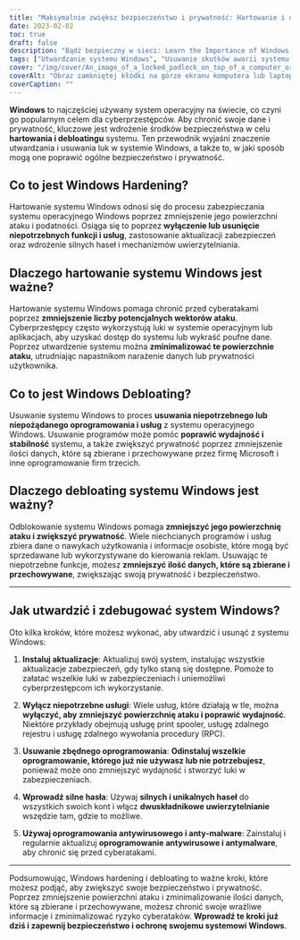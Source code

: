 ```yaml
---
title: "Maksymalnie zwiększ bezpieczeństwo i prywatność: Hartowanie i usuwanie skutków awarii systemu Windows"
date: 2023-02-02
toc: true
draft: false
description: "Bądź bezpieczny w sieci: Learn the Importance of Windows Hardening and Debloating for Improved Security and Privacy..."
tags: ["Utwardzanie systemu Windows", "Usuwanie skutków awarii systemu Windows", "Zwiększone bezpieczeństwo", "Prywatność", "Ataki cybernetyczne", "Bezpieczeństwo systemu operacyjnego", "System operacyjny Windows", "Prywatność danych", "Cyberprzestępca", "Powierzchnia ataku", "Podatności", "Aktualizacje zabezpieczeń", "Mechanizmy uwierzytelniania", "Niechciane oprogramowanie", "Poprawa wydajności", "Gromadzenie danych", "Uwierzytelnianie dwuskładnikowe", "Oprogramowanie antywirusowe", "Oprogramowanie Anti-Malware", "Informacje wrażliwe", "Kompleksowy przewodnik"]
cover: "/img/cover/An_image_of_a_locked_padlock_on_top_of_a_computer_or_laptop.png"
coverAlt: "Obraz zamkniętej kłódki na górze ekranu komputera lub laptopa, symbolizujący środki bezpieczeństwa, które można wdrożyć poprzez utwardzenie systemu Windows i debloating."
coverCaption: ""
---
```


**Windows** to najczęściej używany system operacyjny na świecie, co czyni go popularnym celem dla cyberprzestępców. Aby chronić swoje dane i prywatność, kluczowe jest wdrożenie środków bezpieczeństwa w celu **hartowania i debloatingu** systemu. Ten przewodnik wyjaśni znaczenie utwardzania i usuwania luk w systemie Windows, a także to, w jaki sposób mogą one poprawić ogólne bezpieczeństwo i prywatność.

## Co to jest Windows Hardening?
Hartowanie systemu Windows odnosi się do procesu zabezpieczania systemu operacyjnego Windows poprzez zmniejszenie jego powierzchni ataku i podatności. Osiąga się to poprzez **wyłączenie lub usunięcie niepotrzebnych funkcji i usług**, zastosowanie aktualizacji zabezpieczeń oraz wdrożenie silnych haseł i mechanizmów uwierzytelniania.

## Dlaczego hartowanie systemu Windows jest ważne?
Hartowanie systemu Windows pomaga chronić przed cyberatakami poprzez **zmniejszenie liczby potencjalnych wektorów ataku**. Cyberprzestępcy często wykorzystują luki w systemie operacyjnym lub aplikacjach, aby uzyskać dostęp do systemu lub wykraść poufne dane. Poprzez utwardzenie systemu można **zminimalizować te powierzchnie ataku**, utrudniając napastnikom narażenie danych lub prywatności użytkownika.

## Co to jest Windows Debloating?
Usuwanie systemu Windows to proces **usuwania niepotrzebnego lub niepożądanego oprogramowania i usług** z systemu operacyjnego Windows. Usuwanie programów może pomóc **poprawić wydajność i stabilność** systemu, a także zwiększyć prywatność poprzez zmniejszenie ilości danych, które są zbierane i przechowywane przez firmę Microsoft i inne oprogramowanie firm trzecich.

## Dlaczego debloating systemu Windows jest ważny?
Odblokowanie systemu Windows pomaga **zmniejszyć jego powierzchnię ataku i zwiększyć prywatność**. Wiele niechcianych programów i usług zbiera dane o nawykach użytkowania i informacje osobiste, które mogą być sprzedawane lub wykorzystywane do kierowania reklam. Usuwając te niepotrzebne funkcje, możesz **zmniejszyć ilość danych, które są zbierane i przechowywane**, zwiększając swoją prywatność i bezpieczeństwo.

______

## Jak utwardzić i zdebugować system Windows?
Oto kilka kroków, które możesz wykonać, aby utwardzić i usunąć z systemu Windows:

1. **Instaluj aktualizacje**: Aktualizuj swój system, instalując wszystkie aktualizacje zabezpieczeń, gdy tylko staną się dostępne. Pomoże to załatać wszelkie luki w zabezpieczeniach i uniemożliwi cyberprzestępcom ich wykorzystanie.

2. **Wyłącz niepotrzebne usługi**: Wiele usług, które działają w tle, można **wyłączyć, aby zmniejszyć powierzchnię ataku i poprawić wydajność**. Niektóre przykłady obejmują usługę print spooler, usługę zdalnego rejestru i usługę zdalnego wywołania procedury (RPC).

3. **Usuwanie zbędnego oprogramowania**: **Odinstaluj wszelkie oprogramowanie, którego już nie używasz lub nie potrzebujesz**, ponieważ może ono zmniejszyć wydajność i stworzyć luki w zabezpieczeniach.

4. **Wprowadź silne hasła**: Używaj **silnych i unikalnych haseł** do wszystkich swoich kont i włącz **dwuskładnikowe uwierzytelnianie** wszędzie tam, gdzie to możliwe.

5. **Używaj oprogramowania antywirusowego i anty-malware**: Zainstaluj i regularnie aktualizuj **oprogramowanie antywirusowe i antymalware**, aby chronić się przed cyberatakami.

______

Podsumowując, Windows hardening i debloating to ważne kroki, które możesz podjąć, aby zwiększyć swoje bezpieczeństwo i prywatność. Poprzez zmniejszenie powierzchni ataku i zminimalizowanie ilości danych, które są zbierane i przechowywane, możesz chronić swoje wrażliwe informacje i zminimalizować ryzyko cyberataków. **Wprowadź te kroki już dziś i zapewnij bezpieczeństwo i ochronę swojemu systemowi Windows**.
